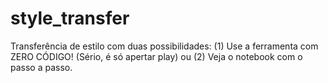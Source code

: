 # style_transfer
Transferência de estilo com duas possibilidades: (1) Use a ferramenta com ZERO CÓDIGO! (Sério, é só apertar play) ou (2) Veja o notebook com o passo a passo.

